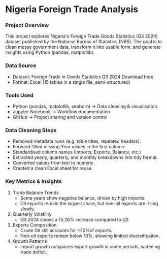 # Nigeria Foreign Trade Analysis 
### Project Overview
This project explores Nigeria's Foreign Trade Goods Statistics (Q3 2024) dataset published by the National Bureau of Statistics (NBS). The goal is to clean messy government data, transform it into usable form, and generate insights using Python (pandas, matplotlib).

### Data Source
- Dataset: Foreign Trade in Goods Statistics Q3 2024 [Download here](https://microdata.nigerianstat.gov.ng/index.php/catalog/84/download/1063/Q3_2024_Foreign_Trade_Statistics_Table.xlsx)
- Format: Excel (15 tables in a single file, semi-structured)

### Tools Used
- Python (pandas, matplotlib, seaborn) &rarr; Data cleaning & visualisation
- Jupyter Notebook &rarr; Workflow documentation
- GitHub &rarr; Project sharing and version control

### Data Cleaning Steps
- Removed metadata rows (e.g. table titles, repeated headers).
- Forward-filled missing Year values in the first column.
- Standardised column names (Imports, Exports, Balance, etc.)
- Extracted yearly, quarterly, and monthly breakdowns into tidy format.
- Converted values from text to numeric.
- Created a clean Excel sheet for reuse.

### Key Metrics & Insights
1. Trade Balance Trends
   - Some years show negative balance, driven by high imports.
   - Oil exports remain the largest share, but non-oil exports are rising slowly.
2. Quarterly Volatility
   - Q3 2024 shows a 13.26% increase compared to Q2.
3. Exports Composition
   - Crude Oil still accounts for >70%of exports.
   - Non-oil exports remain below 10%, showing limited diversification.
4. Growth Patterns
   - Import growth outspaces export growth in some periods, widening trade deficit.
